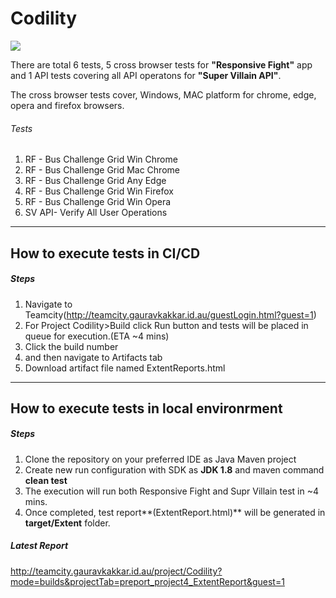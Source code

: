 # Codility
<a href="http://teamcity.gauravkakkar.id.au/viewType.html?buildTypeId=Codility_Build&guest=1">
<img src="http://teamcity.gauravkakkar.id.au/app/rest/builds/buildType:(id:Codility_Build)/statusIcon"/>
</a>

There are total 6 tests, 5 cross browser tests for **"Responsive Fight"** app and 1 API tests covering all API operatons for **"Super Villain API"**.

The cross browser tests cover, Windows, MAC platform for chrome, edge, opera and firefox browsers.


###### Tests

1. RF - Bus Challenge Grid Win Chrome
2. RF - Bus Challenge Grid Mac Chrome
3. RF - Bus Challenge Grid Any Edge
4. RF - Bus Challenge Grid Win Firefox
5. RF - Bus Challenge Grid Win Opera
6. SV API- Verify All User Operations

------------
## How to execute tests in CI/CD

##### Steps
1. Navigate to Teamcity(http://teamcity.gauravkakkar.id.au/guestLogin.html?guest=1)
2. For Project Codility>Build click Run button and tests will be placed in queue for execution.(ETA ~4 mins)
3. Click the build number
4. and then navigate to Artifacts tab
5. Download artifact file named ExtentReports.html

------------
## How to execute tests in local environrment

##### Steps
1. Clone the repository on your preferred IDE as Java Maven project
2. Create new run configuration with SDK as **JDK 1.8**  and maven command **clean test**
3. The execution will run both Responsive Fight and Supr Villain test in ~4 mins.
4. Once completed,  test report**(ExtentReport.html)** will be generated in **target/Extent** folder.

##### Latest Report

http://teamcity.gauravkakkar.id.au/project/Codility?mode=builds&projectTab=preport_project4_ExtentReport&guest=1

